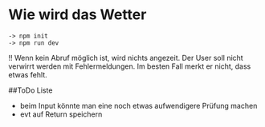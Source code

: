 # Wie wird das Wetter

```
-> npm init
-> npm run dev
```

!! Wenn kein Abruf möglich ist, wird nichts angezeit.
Der User soll nicht verwirrt werden mit Fehlermeldungen.
Im besten Fall merkt er nicht, dass etwas fehlt.

##ToDo Liste

- beim Input könnte man eine noch etwas aufwendigere Prüfung machen
- evt auf Return speichern
